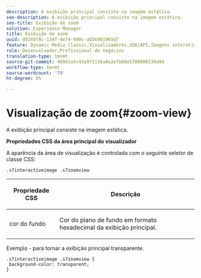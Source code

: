 ```yaml
---
description: A exibição principal consiste na imagem estática.
seo-description: A exibição principal consiste na imagem estática.
seo-title: Exibição de zoom
solution: Experience Manager
title: Exibição de zoom
uuid: d8349f8c-134f-4e74-9d0c-ab56981965d7
feature: Dynamic Media Classic,Visualizadores,SDK/API,Imagens interativas
role: Desenvolvedor,Profissional de negócios
translation-type: tm+mt
source-git-commit: 469d1a5c43a972116a8a2efb0de5708800130a99
workflow-type: tm+mt
source-wordcount: '79'
ht-degree: 0%

---
```



# Visualização de zoom{#zoom-view}

A exibição principal consiste na imagem estática.

<!--<a id="section_061E550C1C1D4DB2BD663A898895B38C"></a>-->

**Propriedades CSS da área principal do visualizador**

A aparência da área de visualização é controlada com o seguinte seletor de classe CSS:

```
.s7interactiveimage .s7zoomview
```

<table id="table_94EE3F5BBE4547C0B4943471CEE7EDE4"> 
 <thead> 
  <tr> 
   <th colname="col1" class="entry"> <p> Propriedade CSS </p> </th> 
   <th colname="col2" class="entry"> <p>Descrição </p> </th> 
  </tr> 
 </thead>
 <tbody> 
  <tr> 
   <td colname="col1"> <p> <span class="codeph"> cor do fundo  </span> </p> </td> 
   <td colname="col2"> <p> Cor do plano de fundo em formato hexadecimal da exibição principal. </p> </td> 
  </tr> 
 </tbody> 
</table>

Exemplo - para tornar a exibição principal transparente.

```
.s7interactiveimage .s7zoomview { 
 background-color: transparent; 
}
```

